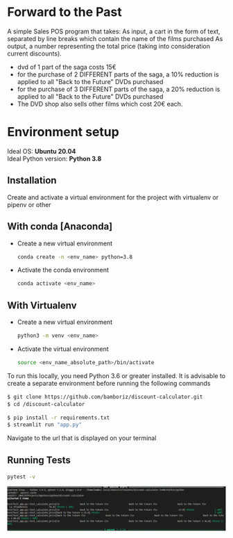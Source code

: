 # Forward to the Past
A simple Sales POS program that takes:
As input, a cart in the form of text, separated by line breaks which contain the name of the films purchased
As output, a number representing the total price (taking into consideration current discounts).

- dvd of 1 part of the saga costs 15€
- for the purchase of 2 DIFFERENT parts of the saga, a 10% reduction is applied to all "Back to the Future" DVDs purchased
- for the purchase of 3 DIFFERENT parts of the saga, a 20% reduction is applied to all "Back to the Future" DVDs purchased
- The DVD shop also sells other films which cost 20€ each.

# Environment setup

Ideal OS: **Ubuntu 20.04**   
Ideal Python version: **Python 3.8**


## Installation

Create and activate a virtual environment for the project with virtualenv or pipenv or other

## With conda [Anaconda]
- Create a new virtual environment  
    ```sh $
    conda create -n <env_name> python=3.8
    ```
- Activate the conda environment  
    ```sh $
    conda activate <env_name>
    ```


## With Virtualenv
- Create a new virtual environment  
    ```sh $
    python3 -m venv <env_name>
    ```
- Activate the virtual environment  
    ```sh $
    source <env_name_absolute_path>/bin/activate
    ```


To run this locally, you need Python 3.6 or greater installed. It is advisable to create a separate environment before running the following commands
```sh
$ git clone https://github.com/bamboriz/discount-calculator.git
$ cd /discount-calculator
```
```sh
$ pip install -r requirements.txt
$ streamlit run "app.py"
```

Navigate to the url that is displayed on your terminal

## Running Tests
```sh
pytest -v
```
<img src="/assets/test.PNG">
